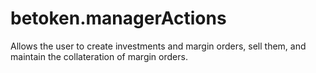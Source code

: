 # betoken.managerActions
Allows the user to create investments and margin orders, sell them, and maintain the collateration of margin orders.